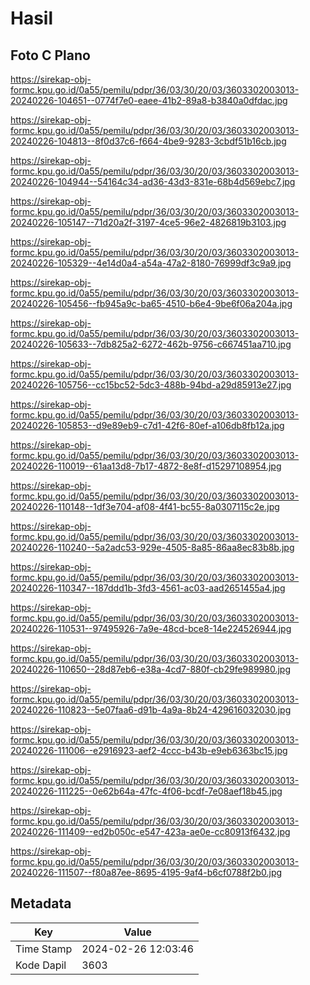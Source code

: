# Hasil

## Foto C Plano

https://sirekap-obj-formc.kpu.go.id/0a55/pemilu/pdpr/36/03/30/20/03/3603302003013-20240226-104651--0774f7e0-eaee-41b2-89a8-b3840a0dfdac.jpg

https://sirekap-obj-formc.kpu.go.id/0a55/pemilu/pdpr/36/03/30/20/03/3603302003013-20240226-104813--8f0d37c6-f664-4be9-9283-3cbdf51b16cb.jpg

https://sirekap-obj-formc.kpu.go.id/0a55/pemilu/pdpr/36/03/30/20/03/3603302003013-20240226-104944--54164c34-ad36-43d3-831e-68b4d569ebc7.jpg

https://sirekap-obj-formc.kpu.go.id/0a55/pemilu/pdpr/36/03/30/20/03/3603302003013-20240226-105147--71d20a2f-3197-4ce5-96e2-4826819b3103.jpg

https://sirekap-obj-formc.kpu.go.id/0a55/pemilu/pdpr/36/03/30/20/03/3603302003013-20240226-105329--4e14d0a4-a54a-47a2-8180-76999df3c9a9.jpg

https://sirekap-obj-formc.kpu.go.id/0a55/pemilu/pdpr/36/03/30/20/03/3603302003013-20240226-105456--fb945a9c-ba65-4510-b6e4-9be6f06a204a.jpg

https://sirekap-obj-formc.kpu.go.id/0a55/pemilu/pdpr/36/03/30/20/03/3603302003013-20240226-105633--7db825a2-6272-462b-9756-c667451aa710.jpg

https://sirekap-obj-formc.kpu.go.id/0a55/pemilu/pdpr/36/03/30/20/03/3603302003013-20240226-105756--cc15bc52-5dc3-488b-94bd-a29d85913e27.jpg

https://sirekap-obj-formc.kpu.go.id/0a55/pemilu/pdpr/36/03/30/20/03/3603302003013-20240226-105853--d9e89eb9-c7d1-42f6-80ef-a106db8fb12a.jpg

https://sirekap-obj-formc.kpu.go.id/0a55/pemilu/pdpr/36/03/30/20/03/3603302003013-20240226-110019--61aa13d8-7b17-4872-8e8f-d15297108954.jpg

https://sirekap-obj-formc.kpu.go.id/0a55/pemilu/pdpr/36/03/30/20/03/3603302003013-20240226-110148--1df3e704-af08-4f41-bc55-8a0307115c2e.jpg

https://sirekap-obj-formc.kpu.go.id/0a55/pemilu/pdpr/36/03/30/20/03/3603302003013-20240226-110240--5a2adc53-929e-4505-8a85-86aa8ec83b8b.jpg

https://sirekap-obj-formc.kpu.go.id/0a55/pemilu/pdpr/36/03/30/20/03/3603302003013-20240226-110347--187ddd1b-3fd3-4561-ac03-aad2651455a4.jpg

https://sirekap-obj-formc.kpu.go.id/0a55/pemilu/pdpr/36/03/30/20/03/3603302003013-20240226-110531--97495926-7a9e-48cd-bce8-14e224526944.jpg

https://sirekap-obj-formc.kpu.go.id/0a55/pemilu/pdpr/36/03/30/20/03/3603302003013-20240226-110650--28d87eb6-e38a-4cd7-880f-cb29fe989980.jpg

https://sirekap-obj-formc.kpu.go.id/0a55/pemilu/pdpr/36/03/30/20/03/3603302003013-20240226-110823--5e07faa6-d91b-4a9a-8b24-429616032030.jpg

https://sirekap-obj-formc.kpu.go.id/0a55/pemilu/pdpr/36/03/30/20/03/3603302003013-20240226-111006--e2916923-aef2-4ccc-b43b-e9eb6363bc15.jpg

https://sirekap-obj-formc.kpu.go.id/0a55/pemilu/pdpr/36/03/30/20/03/3603302003013-20240226-111225--0e62b64a-47fc-4f06-bcdf-7e08aef18b45.jpg

https://sirekap-obj-formc.kpu.go.id/0a55/pemilu/pdpr/36/03/30/20/03/3603302003013-20240226-111409--ed2b050c-e547-423a-ae0e-cc80913f6432.jpg

https://sirekap-obj-formc.kpu.go.id/0a55/pemilu/pdpr/36/03/30/20/03/3603302003013-20240226-111507--f80a87ee-8695-4195-9af4-b6cf0788f2b0.jpg


## Metadata

| Key        | Value               |
| ---------- | ------------------- |
| Time Stamp | 2024-02-26 12:03:46 |
| Kode Dapil | 3603                |



